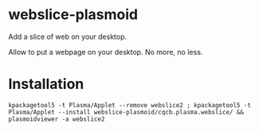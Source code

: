 # webslice-plasmoid
Add a slice of web on your desktop.

Allow to put a webpage on your desktop. No more, no less.

# Installation

	kpackagetool5 -t Plasma/Applet --remove webslice2 ; kpackagetool5 -t Plasma/Applet --install webslice-plasmoid/cqcb.plasma.webslice/ && plasmoidviewer -a webslice2
